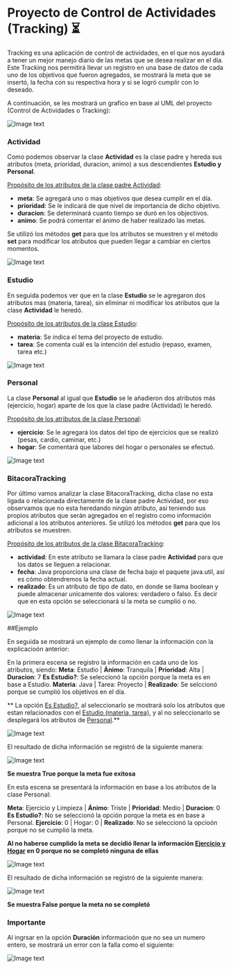 # Proyecto de Control de Actividades (Tracking) :hourglass_flowing_sand:
Tracking es una aplicación de control de actividades, en el que nos ayudará a tener un mejor manejo diario de las metas que se desea realizar en el día.
Este Tracking nos permitirá llevar un registro en una base de datos de cada uno de los objetivos que fueron agregados, se mostrará la meta que se insertó, la fecha con su respectiva hora y si se logró cumplir con lo deseado.

A continuación, se les mostrará un grafico en base al UML del proyecto (Control de Actividades o Tracking):

![Image text](https://github.com/Laura27-89/Project/blob/main/src/com/ucreativa/imagenes/UML_Tracking.jpg)

### Actividad

Como podemos observar la clase **Actividad** es la clase padre y hereda sus atributos (meta, prioridad, duracion, animo) a sus descendientes **Estudio y Personal**.

<ins>Propósito de los atributos de la clase padre Actividad</ins>:
* **meta**: Se agregará uno o mas objetivos  que desea cumplir en el día.
* **prioridad**: Se le indicará de que nivel de importancia de dicho objetivo.
* **duracion**: Se determinará cuanto tiempo se duró en los objectivos.
* **animo**: Se podrá comentar el ánimo de haber realizado las metas.

Se utilizó los métodos **get** para que los atributos se muestren y el método **set** para modificar los atributos que pueden llegar a cambiar en ciertos momentos.

![Image text](https://github.com/Laura27-89/Project/blob/main/src/com/ucreativa/imagenes/Actividad.jpg)

### Estudio

En seguida podemos ver que en la clase **Estudio** se le agregaron dos atributos mas (materia, tarea), sin eliminar ni modificar los atributos que la clase **Actividad** le heredó.

<ins>Propósito de los atributos de la clase Estudio</ins>:
* **materia**: Se indica el tema del proyecto de estudio.
* **tarea**: Se comenta cuál es la intención del estudio (repaso, examen, tarea etc.)

![Image text](https://github.com/Laura27-89/Project/blob/main/src/com/ucreativa/imagenes/Estudio.jpg)

### Personal

La clase **Personal** al igual que **Estudio** se le añadieron dos atributos más (ejercicio, hogar) aparte de los que la clase padre (Actividad) le heredó.

<ins>Propósito de los atributos de la clase Personal</ins>:
* **ejercicio**: Se le agregará los datos del tipo de ejercicios que se realizó (pesas, cardio, caminar, etc.)
* **hogar**: Se comentará que labores del hogar o personales se efectuó.

![Image text](https://github.com/Laura27-89/Project/blob/main/src/com/ucreativa/imagenes/Personal.jpg)

### BitacoraTracking

Por último vamos analizar la clase BitacoraTracking, dicha clase no esta ligada o relacionada directamente de la clase padre Actividad, por eso observamos que no esta heredando ningún atributo, así teniendo sus propios atributos que serán agregados en el registro como información adicional a los atributos anteriores.
Se utilizó los métodos **get** para que los atributos se muestren.

<ins>Propósito de los atributos de la clase BitacoraTracking</ins>:
* **actividad**: En este atributo se llamara la clase padre **Actividad** para que los datos se lleguen a relacionar.
* **fecha**: Java proporciona una clase de fecha bajo el paquete java.util, así es cómo obtendremos la fecha actual.
* **realizado**: Es un atributo de tipo de dato, en donde se llama boolean y puede almacenar unicamente dos valores: verdadero o falso. Es decir que en esta opción se seleccionará si la meta se cumplió o no.

![Image text](https://github.com/Laura27-89/Project/blob/main/src/com/ucreativa/imagenes/BT.jpg)

##Ejemplo

En seguida se mostrará un ejemplo de como llenar la información con la explicacioón anterior:

En la primera escena se registro la información en cada uno de los atributos, siendo:
**Meta**: Estudio  |  **Ánimo**: Tranquila  |  **Prioridad**: Alta  |  **Duracion**: 7
**Es Estudio?**: Se seleccionó la opción porque la meta es en base a Estudio.
**Materia**: Java  |  Tarea: Proyecto  |  **Realizado**: Se selccionó porque se cumplió los objetivos en el día.

** La opción <ins>Es Estudio?</ins>, al seleccionarlo se mostrará solo los atributos que estan relacionados con el <ins>Estudio (materia, tarea)</ins>, y al no seleccionarlo se desplegará los atributos de <ins>Personal</ins>.**

![Image text](https://github.com/Laura27-89/Project/blob/main/src/com/ucreativa/imagenes/Ejemplo_Estudio.jpg)

El resultado de dicha información se registró de la siguiente manera:

![Image text](https://github.com/Laura27-89/Project/blob/main/src/com/ucreativa/imagenes/registro_estudio.jpg)

**Se muestra True porque la meta fue exitosa**

En esta escena se presentará la información en base a los atributos de la clase Personal:

**Meta**: Ejercicio y Limpieza  |  **Ánimo**: Triste  |  **Prioridad**: Medio  |  **Duracion**: 0
**Es Estudio?**: No se seleccionó la opción porque la meta es en base a Personal.
**Ejercicio**: 0  |  Hogar: 0  |  **Realizado**: No se seleccionó la opcioón porque no se cumplió la meta.

**Al no haberse cumplido la meta se decidió llenar la información <ins>Ejercicio y Hogar</ins> en 0 porque no se completó ninguna de ellas**

![Image text](https://github.com/Laura27-89/Project/blob/main/src/com/ucreativa/imagenes/Ejemplo_Personal.jpg)

El resultado de dicha información se registró de la siguiente manera:

![Image text](https://github.com/Laura27-89/Project/blob/main/src/com/ucreativa/imagenes/Personal_registro.jpg)

**Se muestra False porque la meta no se completó**


### Importante
Al ingrsar en la opción **Duración** informacioón que no sea un numero entero, se mostrará un error con la falla como el siguiente:

![Image text](https://github.com/Laura27-89/Project/blob/main/src/com/ucreativa/imagenes/error.jpg)




